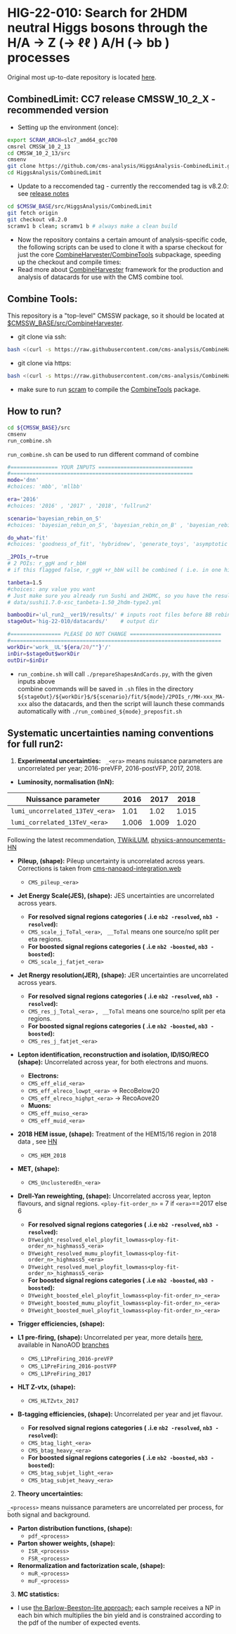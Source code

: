 # HIG-22-010: Search for 2HDM neutral Higgs bosons through the H/A → Z (→ ℓℓ ) A/H (→ bb ) processes
Original most up-to-date repository is located [here](https://github.com/kjaffel/ZA_FullAnalysis/blob/master/ZAStatAnalysis).
## CombinedLimit: CC7 release CMSSW_10_2_X - recommended version
- Setting up the environment (once):
```bash
export SCRAM_ARCH=slc7_amd64_gcc700
cmsrel CMSSW_10_2_13
cd CMSSW_10_2_13/src
cmsenv
git clone https://github.com/cms-analysis/HiggsAnalysis-CombinedLimit.git HiggsAnalysis/CombinedLimit
cd HiggsAnalysis/CombinedLimit
```
- Update to a reccomended tag - currently the reccomended tag is v8.2.0: see [release notes](https://github.com/cms-analysis/HiggsAnalysis-CombinedLimit/releases/tag/v8.2.0)

```bash
cd $CMSSW_BASE/src/HiggsAnalysis/CombinedLimit
git fetch origin
git checkout v8.2.0
scramv1 b clean; scramv1 b # always make a clean build
```
- Now the repository contains a certain amount of analysis-specific code, the following scripts can be used to clone it with a sparse checkout for just the core [CombineHarvester/CombineTools](https://github.com/cms-analysis/CombineHarvester/tree/master/CombineTools) subpackage, speeding up the checkout and compile times:
- Read more about [CombineHarvester](http://cms-analysis.github.io/CombineHarvester/) framework for the production and analysis of datacards for use with the CMS combine tool.

## Combine Tools:
This repository is a "top-level" CMSSW package, so it should be located at [$CMSSW_BASE/src/CombineHarvester](https://cms-analysis.github.io/CombineHarvester/index.html#getting-started).
- git clone via ssh:
```bash
bash <(curl -s https://raw.githubusercontent.com/cms-analysis/CombineHarvester/master/CombineTools/scripts/sparse-checkout-ssh.sh)
```
- git clone via https:
```bash
bash <(curl -s https://raw.githubusercontent.com/cms-analysis/CombineHarvester/master/CombineTools/scripts/sparse-checkout-https.sh)
```
- make sure to run [scram]() to compile the [CombineTools]() package.

## How to run? 
```bash
cd ${CMSSW_BASE}/src
cmsenv
run_combine.sh
```
``run_combine.sh`` can be used to run different command of combine

```bash
#=============== YOUR INPUTS ==============================
#==========================================================
mode='dnn'
#choices: 'mbb', 'mllbb'

era='2016'
#choices: '2016' , '2017' , '2018', 'fullrun2'  

scenario='bayesian_rebin_on_S'
#choices: 'bayesian_rebin_on_S', 'bayesian_rebin_on_B' , 'bayesian_rebin_on_hybride', 'uniform'

do_what='fit'
#choices: 'goodness_of_fit', 'hybridnew', 'generate_toys', 'asymptotic', 'pvalue', 'impacts', 'signal_strength', 

_2POIs_r=true
# 2 POIs: r_ggH and r_bbH 
# if this flagged false, r_ggH +r_bbH will be combined ( i.e. in one histogram), so you need to give a tanbeta value

tanbeta=1.5
#choices: any value you want
# Just make sure you already run Sushi and 2HDMC, so you have the results saved in 
# data/sushi1.7.0-xsc_tanbeta-1.50_2hdm-type2.yml

bambooDir='ul_run2__ver19/results/' # inputs root files before BB rebinning
stageOut='hig-22-010/datacards/'    # output dir

#================ PLEASE DO NOT CHANGE =============================
#===================================================================
workDir='work__UL'${era/20/""}'/'
inDir=$stageOut$workDir
outDir=$inDir

```
- ``run_combine.sh`` will call ``./prepareShapesAndCards.py``, with the given inputs above  
combine commands will be saved in ``.sh`` files in the directory ``${stageOut}/${workDir}$/${scenario}/fit/${mode}/2POIs_r/MH-xxx_MA-xxx`` also the datacards, 
and then the script will launch these commands automatically with ``./run_combined_${mode}_preposfit.sh``

## Systematic uncertainties naming conventions for full run2:

1. **Experimental uncertainties:**
`` _<era>`` means nuissance parameters are uncorrelated per year; 2016-preVFP, 2016-postVFP, 2017, 2018.

- **Luminosity, normalisation (lnN):**
<!-- TABLE_GENERATE_START -->
| Nuissance parameter                    | 2016 | 2017 | 2018  |
| -------------------------------------  | ---- | ---- | ----- |
| ``lumi_uncorrelated_13TeV_<era>``      | 1.01 | 1.02 | 1.015 |
| ``lumi_correlated_13TeV_<era>``        | 1.006| 1.009| 1.020 |
<!-- TABLE_GENERATE_END -->
Following the latest recommendation, [TWikiLUM](https://twiki.cern.ch/twiki/bin/view/CMS/TWikiLUM?rev=167#LumiComb), [physics-announcements-HN](https://hypernews.cern.ch/HyperNews/CMS/get/physics-announcements/6191.html?inline=-1)

- **Pileup, (shape):** 
Pileup uncertainty is uncorrelated across years. Corrections is taken from [cms-nanoaod-integration.web](https://cms-nanoaod-integration.web.cern.ch/commonJSONSFs/LUMI_puWeights_Run2_UL/)
    - ``CMS_pileup_<era>``

- **Jet Energy Scale(JES), (shape):**
JES uncertainties are uncorrelated across years. 
    - **For resolved signal regions categories ( .i.e ``nb2 -resolved``, ``nb3 -resolved``):**
    - ``CMS_scale_j_ToTal_<era>``, `` __ToTal`` means one source/no split per eta regions.
    - **For boosted signal regions categories ( .i.e ``nb2 -boosted``, ``nb3 -boosted``):**
    - ``CMS_scale_j_fatjet_<era>``

- **Jet Rnergy resolution(JER), (shape):**
JER uncertainties are uncorrelated across years.
    - **For resolved signal regions categories ( .i.e ``nb2 -resolved``, ``nb3 -resolved``):**
    - ``CMS_res_j_Total_<era>`` , `` __ToTal`` means one source/no split per eta regions.
    - **For boosted signal regions categories ( .i.e ``nb2 -boosted``, ``nb3 -boosted``):**
    - ``CMS_res_j_fatjet_<era>``

- **Lepton identification, reconstruction and isolation, ID/ISO/RECO (shape):**
Uncorrelated across year, for both electrons and muons.
    - **Electrons:**
    - ``CMS_eff_elid_<era>``
    - ``CMS_eff_elreco_lowpt_<era>``    →  RecoBelow20
    - ``CMS_eff_elreco_highpt_<era>``   →  RecoAove20
    - **Muons:**
    - ``CMS_eff_muiso_<era>``
    - ``CMS_eff_muid_<era>``

- **2018 HEM issue, (shape):**
Treatment of the HEM15/16 region in 2018 data , see [HN](https://hypernews.cern.ch/HyperNews/CMS/get/JetMET/2000.html)
    - ``CMS_HEM_2018``

- **MET, (shape):**
    - ``CMS_UnclusteredEn_<era>``

- **Drell-Yan reweighting, (shape):**
Uncorrelated accross year, lepton flavours, and signal regions.
``<ploy-fit-order_n>`` = 7 if ``<era>``==2017 else 6
    - **For resolved signal regions categories ( .i.e ``nb2 -resolved``, ``nb3 -resolved``):**
    - ``DYweight_resolved_elel_ployfit_lowmass<ploy-fit-order_n>_highmass5_<era>``
    - ``DYweight_resolved_mumu_ployfit_lowmass<ploy-fit-order_n>_highmass5_<era>``
    - ``DYweight_resolved_muel_ployfit_lowmass<ploy-fit-order_n>_highmass5_<era>``
    - **For boosted signal regions categories ( .i.e ``nb2 -boosted``, ``nb3 -boosted``):**
    - ``DYweight_boosted_elel_ployfit_lowmass<ploy-fit-order_n>_<era>``
    - ``DYweight_boosted_mumu_ployfit_lowmass<ploy-fit-order_n>_<era>``
    - ``DYweight_boosted_muel_ployfit_lowmass<ploy-fit-order_n>_<era>``

- **Trigger efficiencies, (shape):**

- **L1 pre-firing, (shape):**
Uncorrelated per year, more details [here](https://twiki.cern.ch/twiki/bin/viewauth/CMS/L1PrefiringWeightRecipe), available in NanoAOD [branches](https://cms-nanoaod-integration.web.cern.ch/integration/cms-swCMSSW_10_6_19/mc106Xul17_doc.html#L1PreFiringWeight)
    - ``CMS_L1PreFiring_2016-preVFP``
    - ``CMS_L1PreFiring_2016-postVFP``
    - ``CMS_L1PreFiring_2017``

- **HLT Z-vtx, (shape):**
    - ``CMS_HLTZvtx_2017``

- **B-tagging efficiencies, (shape):**
Uncorrelated per year and jet flavour.
    - **For resolved signal regions categories ( .i.e ``nb2 -resolved``, ``nb3 -resolved``):**
    - ``CMS_btag_light_<era>``
    - ``CMS_btag_heavy_<era>``
    - **For boosted signal regions categories ( .i.e ``nb2 -boosted``, ``nb3 -boosted``):** 
    - ``CMS_btag_subjet_light_<era>``
    - ``CMS_btag_subjet_heavy_<era>``

2. **Theory uncertainties:**

``_<process>`` means nuissance parameters are uncorrelated per process, for both signal and background.
- **Parton distribution functions, (shape):**
    - ``pdf_<process>``
- **Parton shower weights, (shape):**
    - ``ISR_<process>``
    - ``FSR_<process>``
- **Renormalization and factorization scale, (shape):**
    - ``muR_<process>``
    - ``muF_<process>``

3. **MC statistics:**

- I use [the Barlow-Beeston-lite approach](https://cms-analysis.github.io/HiggsAnalysis-CombinedLimit/tutorial2020/exercise/#c-mc-statistical-uncertainties); each sample receives a NP in each bin which multiplies the bin yield and is constrained according to the pdf of the number of expected events.
